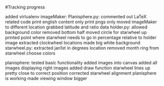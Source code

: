 #Tracking progress

added virtualenv
imageMaker:
  Planisphere.py:
    commented out LaTeX related code
    print english content only
    print pngs only
    moved imageMaker to different location
    grabbed latitude and ratio data
  holder.py:
    allowed background color
    removed bottom half
    moved circle for starwheel up
    printed point where starwheel needs to go in percentage relative to holder image
    extracted clockwheel locations
    made big white background
  starwheel.py:
    extracted jan1st in degrees location
    removed month ring from starwheel
  choose colors

planisphere:
  tested basic functionality
  added images into canvas
  added all images
  displaying right images
  added draw function
  starwheel lines up pretty close to correct position
  corrected starwheel alignment
  planisphere is working
  made viewing window bigger